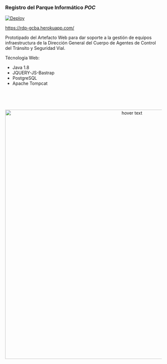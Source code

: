### Registro del Parque Informático *POC*

[![Deploy](https://www.herokucdn.com/deploy/button.png)](https://heroku.com/deploy)

https://rdp-gcba.herokuapp.com/ 

Prototipado del Artefacto Web para dar soporte a la gestión de equipos infraestructura
de la Dirección General del Cuerpo de Agentes de Control del Tránsito y Seguridad Vial.

Técnologia Web:
- Java 1.8
- JQUERY-JS-Bastrap
- PostgreSQL
- Apache Tompcat
&nbsp;

&nbsp;

&nbsp;
<p align="center">
  <img src="https://raw.githubusercontent.com/maximilianoPizarro/sugpa/master/screensMaqueta/1 - Iniciar sesión.jpg" width="800" title="hover text">
</p>  
